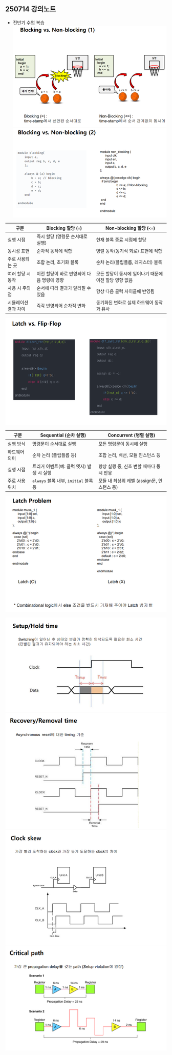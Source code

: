## 250714 강의노트
* 전반기 수업 복습
![images_mnist_모델](/images/250714_verilog1.png)
![images_mnist_모델](/images/250714_verilog2.png)


| 구분               | Blocking 할당 (`=`)                    | Non-blocking 할당 (`<=`)                |
|--------------------|--------------------------------------|----------------------------------------|
| 실행 시점          | 즉시 할당 (명령문 순서대로 실행)      | 현재 블록 종료 시점에 할당             |
| 동시성 표현        | 순차적 동작에 적합                    | 병렬 동작(동기식 회로) 표현에 적합     |
| 주로 사용되는 곳   | 조합 논리, 초기화 블록                | 순차 논리(플립플롭, 레지스터) 블록     |
| 여러 할당 시 동작  | 이전 할당이 바로 반영되어 다음 명령에 영향 | 모든 할당이 동시에 일어나기 때문에 이전 할당 영향 없음 |
| 사용 시 주의점     | 순서에 따라 결과가 달라질 수 있음    | 항상 다음 클럭 사이클에 반영됨          |
| 시뮬레이션 결과 차이| 즉각 반영되어 순차적 변화             | 동기화된 변화로 실제 하드웨어 동작과 유사 |


![images_mnist_모델](/images/250714_verilog3.png)


| 구분          | Sequential (순차 실행)                          | Concurrent (병렬 실행)                       |
|---------------|------------------------------------------------|---------------------------------------------|
| 실행 방식     | 명령문이 순서대로 실행                          | 모든 명령문이 동시에 실행                     |
| 하드웨어 의미| 순차 논리 (플립플롭 등)                         | 조합 논리, 배선, 모듈 인스턴스 등             |
| 실행 시점   | 트리거 이벤트(예: 클럭 엣지) 발생 시 실행        | 항상 실행 중, 신호 변할 때마다 동시 반응       |
| 주로 사용 위치| `always` 블록 내부, `initial` 블록 등          | 모듈 내 최상위 레벨 (assign문, 인스턴스 등)  |


![images_mnist_모델](/images/250714_verilog4.png)


![images_mnist_모델](/images/250714_synthesis1.png)
![images_mnist_모델](/images/250714_synthesis4.png)
![images_mnist_모델](/images/250714_synthesis2.png)
![images_mnist_모델](/images/250714_synthesis3.png)
